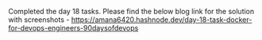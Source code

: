 Completed the day 18 tasks. 
Please find the below blog link for the solution with screenshots - https://amana6420.hashnode.dev/day-18-task-docker-for-devops-engineers-90daysofdevops

